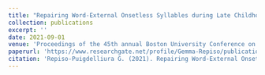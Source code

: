 ```yaml
---
title: "Repairing Word-External Onsetless Syllables during Late Childhood. "
collection: publications
excerpt: ''
date: 2021-09-01
venue: 'Proceedings of the 45th annual Boston University Conference on Language Development'
paperurl: 'https://www.researchgate.net/profile/Gemma-Repiso/publication/351815951_Repairing_Word-External_Onsetless_Syllables_during_Late_Childhood/links/60aba74da6fdcc6d626db72e/Repairing-Word-External-Onsetless-Syllables-during-Late-Childhood.pdf'
citation: 'Repiso-Puigdelliura G. (2021). Repairing Word-External Onsetless Syllables during Late Childhood. In D. Dionne and Lee-Ann Vidal Covas (Eds.) <i>Proceedings of the 45th annual Boston University Conference on Language Development</i>. Sommerville, MA:Cascadilla Press pp. 639-651'
---
```

